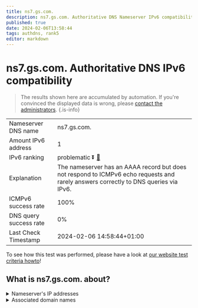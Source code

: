 ```yaml
---
title: ns7.gs.com.
description: ns7.gs.com. Authoritative DNS Nameserver IPv6 compatibility
published: true
date: 2024-02-06T13:58:44
tags: authdns, rank5
editor: markdown
---
```


# ns7.gs.com. Authoritative DNS IPv6 compatibility

> The results shown here are accumulated by automation. If you're convinced the displayed data is wrong, please [contact the administrators](/howto/chat). 
{.is-info}




|   |   |
| - | - |
| Nameserver DNS name | ns7.gs.com.
| Amount IPv6 address | 1
| IPv6 ranking | problematic :arrow_double_down: [🔗](/howto/ranking) |
| Explanation | The nameserver has an AAAA record but does not respond to ICMPv6 echo requests and rarely answers correctly to DNS queries via IPv6. |
| ICMPv6 success rate | 100%|
| DNS query success rate | 0% |
| Last Check Timestamp | 2024-02-06 14:58:44+01:00 |

To see how this test was performed, please have a look at [our website test criteria howto](/howto/testcriteria/authdns)!


## What is ns7.gs.com. about?




<details>
<summary>Nameserver's IP addresses</summary>

2a00:edc0:6259:7:5::4

</details>



<details>
<summary>Associated domain names</summary>

www.goldmansachs.com

</details>
